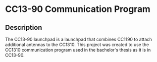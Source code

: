 # CC13-90 Communication Program 
## Description
The CC13-90 launchpad is a launchpad that combines CC1190 to attach additional antennas to the CC1310.
This project was created to use the CC1310 communication program used in the bachelor's thesis as it is in CC13-90.
